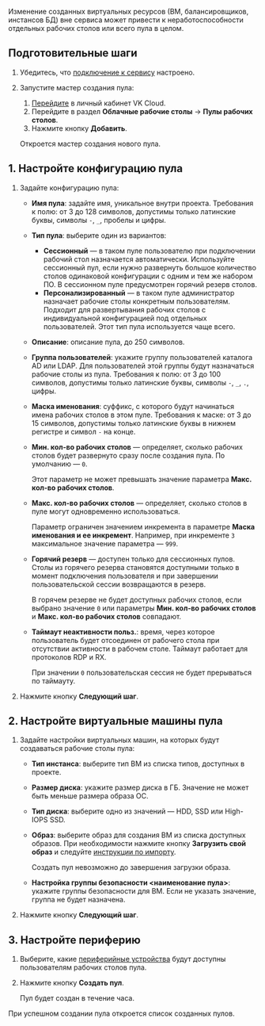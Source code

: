 <warn>

Изменение созданных виртуальных ресурсов (ВМ, балансировщиков, инстансов БД) вне сервиса может привести к неработоспособности отдельных рабочих столов или всего пула в целом.

</warn>

## Подготовительные шаги

1. Убедитесь, что [подключение к сервису](../../config/) настроено.
1. Запустите мастер создания пула:

   1. [Перейдите](https://mcs.mail.ru/app/) в личный кабинет VK Cloud.
   1. Перейдите в раздел **Облачные рабочие столы** → **Пулы рабочих столов**.
   1. Нажмите кнопку **Добавить**.

   Откроется мастер создания нового пула.

## 1. Настройте конфигурацию пула

1. Задайте конфигурацию пула:

    - **Имя пула**: задайте имя, уникальное внутри проекта. Требования к полю: от 3 до 128 символов, допустимы только латинские буквы, символы `-`, `_`, пробелы и цифры.
    - **Тип пула**: выберите один из вариантов:

        - **Сессионный** — в таком пуле пользователю при подключении рабочий стол назначается автоматически. Используйте сессионный пул, если нужно развернуть большое количество столов одинаковой конфигурации с одним и тем же набором ПО. В сессионном пуле предусмотрен горячий резерв столов.
        - **Персонализированный** — в таком пуле администратор назначает рабочие столы конкретным пользователям. Подходит для развертывания рабочих столов с индивидуальной конфигурацией под отдельных пользователей. Этот тип пула используется чаще всего.

    - **Описание**: описание пула, до 250 символов.
    - **Группа пользователей**: укажите группу пользователей каталога AD или LDAP. Для пользователей этой группы будут назначаться рабочие столы из пула. Требования к полю: от 3 до 100 символов, допустимы только латинские буквы, символы `-`, `_`, `.`, цифры.
    - **Маска именования**: суффикс, с которого будут начинаться имена рабочих столов в этом пуле. Требования к маске: от 3 до 15 символов, допустимы только латинские буквы в нижнем регистре и символ `-` на конце.
    - **Мин. кол-во рабочих столов** — определяет, сколько рабочих столов будет развернуто сразу после создания пула. По умолчанию — `0`.

      Этот параметр не может превышать значение параметра **Макс. кол-во рабочих столов**.

    - **Макс. кол-во рабочих столов** — определяет, сколько столов в пуле могут одновременно использоваться.

      Параметр ограничен значением инкремента в параметре **Маска именования и ее инкремент**. Например, при инкременте `3` максимальное значение параметра — `999`.

    - **Горячий резерв** — доступен только для сессионных пулов. Столы из горячего резерва становятся доступными только в момент подключения пользователя и при завершении пользовательской сессии возвращаются в резерв.

      В горячем резерве не будет доступных рабочих столов, если выбрано значение `0` или параметры **Мин. кол-во рабочих столов** и **Макс. кол-во рабочих столов** совпадают.

    - **Таймаут неактивности польз.**: время, через которое пользователь будет отсоединен от рабочего стола при отсутствии активности в рабочем столе. Таймаут работает для протоколов RDP и RX.

      При значении `0` пользовательская сессия не будет прерываться по таймауту.

1. Нажмите кнопку **Следующий шаг**.

## 2. Настройте виртуальные машины пула

1. Задайте настройки виртуальных машин, на которых будут создаваться рабочие столы пула:

    - **Тип инстанса**: выберите тип ВМ из списка типов, доступных в проекте.
    - **Размер диска**: укажите размер диска в ГБ. Значение не может быть меньше размера образа ОС.
    - **Тип диска**: выберите одно из значений — HDD, SSD или High-IOPS SSD.
    - **Образ**: выберите образ для создания ВМ из списка доступных образов. При необходимости нажмите кнопку **Загрузить свой образ** и следуйте [инструкции по импорту](/ru/base/iaas/instructions/vm-images/vm-images-manage#import_obraza).

      <info>

      Создать пул невозможно до завершения загрузки образа.

      </info>

    - **Настройка группы безопасности <наименование пула>**: укажите группы безопасности для ВМ. Если не указать значение, группа не будет назначена.

1. Нажмите кнопку **Следующий шаг**.

## 3. Настройте периферию

1. Выберите, какие [периферийные устройства](../../../concepts/overview#dostupnye_periferiynye_ustroystva) будут доступны пользователям рабочих столов пула.
1. Нажмите кнопку **Создать пул**.

   Пул будет создан в течение часа.

При успешном создании пула откроется список созданных пулов.
